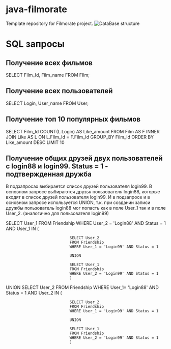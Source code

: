 # java-filmorate
Template repository for Filmorate project.
![DataBase structure](https://github.com/MSmirnov2407/java-filmorate/blob/main/QuickDBD-export.png)

# SQL запросы
## Получение всех фильмов
SELECT FIlm_Id,
		Film_name
FROM FIlm;

## Получение всех пользователей
SELECT Login,
		User_name
FROM User;

## Получение топ 10 популярных фильмов
SELECT Film_Id
	   COUNT(L.Login) AS Like_amount
FROM Film AS F
INNER JOIN Like AS L ON L.FIlm_Id = F.Film_Id
GROUP_BY Film_Id
ORDER BY Like_amount DESC
LIMIT 10

## Получение общих друзей двух пользователей c login88 и login99. Status = 1 - подтвержденная дружба
В подзапросах выбирается список друзей пользователя login99.
В основном запросе выбираются друзья пользователя login88, которые входят в список
друзей пользователя login99.
И в подзапросе и в основном запросе используется UNION, т.к. при создании записи дружбы пользователь login88
мог попасть как в поле User_1 так и в поле User_2. (аналогично для пользователя login99)

SELECT User_1
FROM Friendship
WHERE User_2 = 'Login88' AND Status = 1
				AND User_1 IN (

								SELECT User_2
								FROM Friendship
								WHERE User_1 = 'Login99' AND Status = 1

								UNION

								SELECT User_1
								FROM Friendship
								WHERE User_2 = 'Login99' AND Status = 1
								)
UNION
SELECT User_2
FROM Friendship
WHERE User_1= 'Login88' AND Status = 1
				AND User_2 IN (

								SELECT User_2
								FROM Friendship
								WHERE User_1 = 'Login99' AND Status = 1

								UNION

								SELECT User_1
								FROM Friendship
								WHERE User_2 = 'Login99' AND Status = 1
								)
